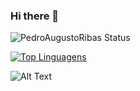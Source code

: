 ### Hi there 👋

![PedroAugustoRibas Status](https://github-readme-stats.vercel.app/api?username=PedroAugustoRibas&show_icons=true&count_private=true)

[![Top Linguagens](https://github-readme-stats.vercel.app/api/top-langs/?username=PedroAugustoRibas&layout=compact)](https://github.com/anuraghazra/github-readme-stats)

![Alt Text](https://i.kym-cdn.com/photos/images/newsfeed/000/950/078/1f3.gif)


